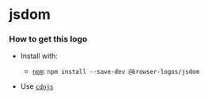 # jsdom

### How to get this logo

* Install with:
  * [`npm`](https://www.npmjs.com/): `npm install --save-dev @browser-logos/jsdom`

* Use [`cdnjs`](https://cdnjs.com/libraries/browser-logos)
